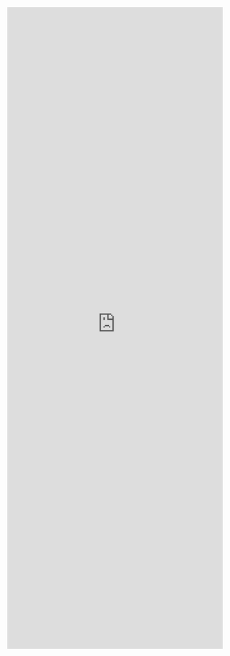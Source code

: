 <iframe title='Pickers Examples' src='https://fabricweb.z5.web.core.windows.net/pr-deploy-site/refs/pull/9333/merge/fabric-website-resources/dist/index.html#/examples/pickers?docsExample=true' frameborder='no' width='100%' height='1500'>